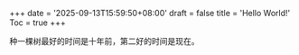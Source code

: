 +++
date = '2025-09-13T15:59:50+08:00'
draft = false
title = 'Hello World!'
Toc = true
+++

种一棵树最好的时间是十年前，第二好的时间是现在。